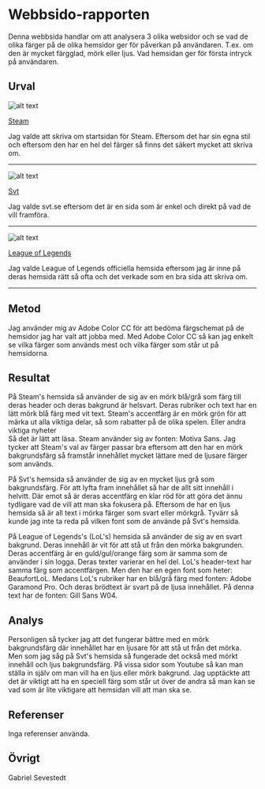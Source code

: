 Webbsido-rapporten
=======================

Denna webbsida handlar om att analysera 3 olika websidor och se vad de olika färger
på de olika hemsidor ger för påverkan på användaren. T.ex. om den är mycket färgglad,
mörk eller ljus. Vad hemsidan ger för första intryck på användaren.    

Urval
-----------------------

![alt text](img/steam.png)
<p></p>
 <a href="https://store.steampowered.com/">Steam</a>

Jag valde att skriva om startsidan för Steam. Eftersom det har sin egna stil
och eftersom den har en hel del färger så finns det säkert mycket att skriva om.

-----------------------


![alt text](img/svt.png)
<p></p>
 <a href="https://www.svt.se/">Svt</a>

Jag valde svt.se eftersom det är en sida som är enkel och direkt på vad de vill framföra.

-----------------------



![alt text](img/league.png)
<p></p>
 <a href="https://euw.leagueoflegends.com/en/">League of Legends</a>

Jag valde League of Legends officiella hemsida eftersom jag är inne på deras hemsida
rätt så ofta och det verkade som en bra sida att skriva om.

-----------------------



Metod
-----------------------

Jag använder mig av Adobe Color CC för att bedöma färgschemat på de hemsidor jag har valt att jobba med.
Med Adobe Color CC så kan jag enkelt se vilka färger som används mest och vilka färger som står ut på hemsidorna.  

Resultat
-----------------------


På Steam's hemsida så använder de sig av en mörk blå/grå som färg till deras header
och deras bakgrund är helsvart. Deras rubriker och text har en lätt mörk blå färg med vit text.
Steam's accentfärg är en mörk grön för att märka ut alla viktiga delar, så som rabatter på de olika
spelen. Eller andra viktiga nyheter  
Så det är lätt att läsa. Steam använder sig av fonten: Motiva Sans.
Jag tycker att Steam's val av färger passar bra eftersom att den har en mörk bakgrundsfärg
så framstår innehållet mycket lättare med de ljusare färger som används.


På Svt's hemsida så använder de sig av en mycket ljus grå som bakgrundsfärg.
För att lyfta fram innehållet så har de allt sitt innehåll i helvitt.
Där emot så är deras accentfärg en klar röd för att göra det ännu tydligare vad de vill
att man ska fokusera på. Eftersom de har en ljus hemsida så är all text i mörka färger
som svart eller mörkgrå. Tyvärr så kunde jag inte ta reda på vilken font som de använde
på Svt's hemsida.


På League of Legends's (LoL's) hemsida så använder de sig av en svart bakgrund.
Deras innehåll är vit för att stå ut från den mörka bakgrunden. Deras accentfärg
är en guld/gul/orange färg som är samma som de använder i sin logga.
Deras texter varierar en hel del. LoL's header-text har samma färg som accentfärgen.
Men den har en egen font som heter: BeaufortLoL. Medans LoL's rubriker har en blå/grå
färg med fonten: Adobe Garamond Pro. Och deras brödtext är svart på de ljusa innehållet.
På denna text har de fonten: Gill Sans W04.


Analys
-----------------------


Personligen så tycker jag att det fungerar bättre med en mörk bakgrundsfärg där
innehållet har en ljusare för att stå ut från det mörka. Men som jag såg på Svt's
hemsida så fungerade det också med mörkt innehåll och ljus bakgrundsfärg. På vissa
sidor som Youtube så kan man ställa in själv om man vill ha en ljus eller mörk bakgrund.
Jag upptäckte att det är viktigt att ha en speciell färg som står ut över de andra så man
kan se vad som är lite viktigare att hemsidan vill att man ska se.

Referenser
-----------------------

Inga referenser använda.

Övrigt
-----------------------

Gabriel Sevestedt
